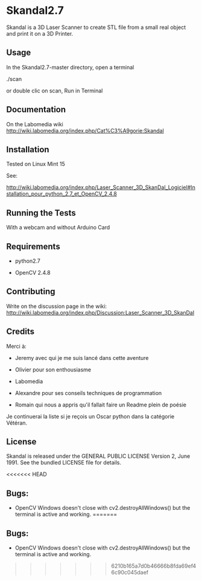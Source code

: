 Skandal2.7
==========

Skandal is a 3D Laser Scanner to create STL file from a small real object
and print it on a 3D Printer.


## Usage
In the Skandal2.7-master directory, open a terminal

 ./scan

 or double clic on scan, Run in Terminal


## Documentation
On the Labomedia wiki
http://wiki.labomedia.org/index.php/Cat%C3%A9gorie:Skandal


## Installation
Tested on Linux Mint 15

See:

http://wiki.labomedia.org/index.php/Laser_Scanner_3D_SkanDal_Logiciel#Installation_pour_python_2.7_et_OpenCV_2.4.8


## Running the Tests
With a webcam and without Arduino Card


## Requirements
* python2.7

* OpenCV 2.4.8


## Contributing
Write on the discussion page in the wiki:
http://wiki.labomedia.org/index.php/Discussion:Laser_Scanner_3D_SkanDal


## Credits
Merci à:

* Jeremy avec qui je me suis lancé dans cette aventure

* Olivier pour son enthousiasme

* Labomedia

* Alexandre pour ses conseils techniques de programmation

* Romain qui nous a appris qu'il fallait faire un Readme plein de poésie

Je continuerai la liste si je reçois un Oscar python dans la catégorie Vétéran.


## License
Skandal is released under the GENERAL PUBLIC LICENSE Version 2, June 1991.
See the bundled LICENSE file for details.

<<<<<<< HEAD

## Bugs:
* OpenCV Windows doesn't close with cv2.destroyAllWindows()
    but the terminal is active and working.
=======

## Bugs:
* OpenCV Windows doesn't close with cv2.destroyAllWindows()
    but the terminal is active and working.

>>>>>>> 6210b165a7d0b46666b8fda69ef46c90c045daef


